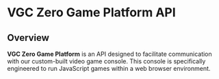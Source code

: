 # VGC Zero Game Platform API

## Overview

**VGC Zero Game Platform** is an API designed to facilitate communication with our custom-built video game console. This console is specifically engineered to run JavaScript games within a web browser environment.